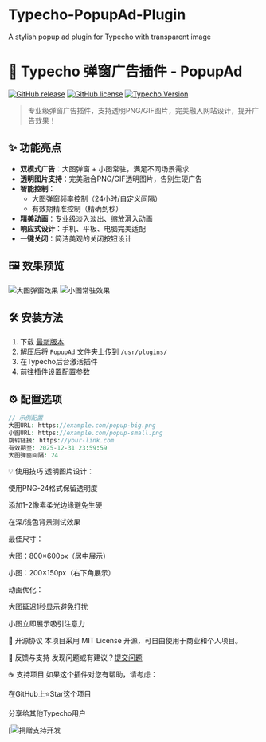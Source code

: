 # Typecho-PopupAd-Plugin
A stylish popup ad plugin for Typecho with transparent image
# 🚀 Typecho 弹窗广告插件 - PopupAd

[![GitHub release](https://img.shields.io/github/release/yourname/Typecho-PopupAd-Plugin.svg?style=flat-square)](https://github.com/yourname/Typecho-PopupAd-Plugin/releases)
[![GitHub license](https://img.shields.io/github/license/yourname/Typecho-PopupAd-Plugin?style=flat-square)](https://github.com/yourname/Typecho-PopupAd-Plugin/blob/main/LICENSE)
[![Typecho Version](https://img.shields.io/badge/Typecho-1.2.1+-blue.svg?style=flat-square)](https://typecho.org)

> 专业级弹窗广告插件，支持透明PNG/GIF图片，完美融入网站设计，提升广告效果！

## ✨ 功能亮点

- **双模式广告**：大图弹窗 + 小图常驻，满足不同场景需求
- **透明图片支持**：完美融合PNG/GIF透明图片，告别生硬广告
- **智能控制**：
  - 大图弹窗频率控制（24小时/自定义间隔）
  - 有效期精准控制（精确到秒）
- **精美动画**：专业级淡入淡出、缩放滑入动画
- **响应式设计**：手机、平板、电脑完美适配
- **一键关闭**：简洁美观的关闭按钮设计

## 🖼 效果预览

![大图弹窗效果](screenshot1.png)
![小图常驻效果](screenshot2.png)

## 🛠 安装方法

1. 下载 [最新版本](https://github.com/yourname/Typecho-PopupAd-Plugin/releases/latest)
2. 解压后将 `PopupAd` 文件夹上传到 `/usr/plugins/`
3. 在Typecho后台激活插件
4. 前往插件设置配置参数

## ⚙️ 配置选项

```php
// 示例配置
大图URL: https://example.com/popup-big.png
小图URL: https://example.com/popup-small.png
跳转链接: https://your-link.com
有效期至: 2025-12-31 23:59:59
大图弹窗间隔: 24
```

💡 使用技巧
透明图片设计：

使用PNG-24格式保留透明度

添加1-2像素柔光边缘避免生硬

在深/浅色背景测试效果

最佳尺寸：

大图：800×600px（居中展示）

小图：200×150px（右下角展示）

动画优化：

大图延迟1秒显示避免打扰

小图立即展示吸引注意力

📄 开源协议
本项目采用 MIT License 开源，可自由使用于商业和个人项目。

💬 反馈与支持
发现问题或有建议？[提交问题](https://github.com/jpzsh696/Typecho-PopupAd-Plugin/issues)

☕ 支持项目
如果这个插件对您有帮助，请考虑：

在GitHub上⭐Star这个项目

分享给其他Typecho用户

[![捐赠支持开发](https://tncache1-f1.v3mh.com/image/2025/05/30/4b6abc9d810bd5af57a4464036edf331.jpg)


